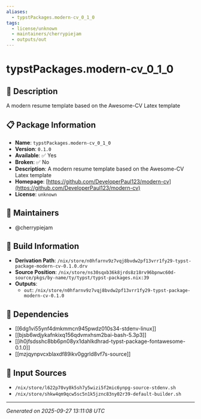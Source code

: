 ```yaml
---
aliases:
  - typstPackages.modern-cv_0_1_0
tags:
  - license/unknown
  - maintainers/cherrypiejam
  - outputs/out
---
```


# typstPackages.modern-cv_0_1_0

## 📝 Description

A modern resume template based on the Awesome-CV Latex template

## 📋 Package Information

- **Name**: `typstPackages.modern-cv_0_1_0`
- **Version**: `0.1.0`
- **Available**: ✅ Yes
- **Broken**: ✅ No
- **Description**: A modern resume template based on the Awesome-CV Latex template
- **Homepage**: [https://github.com/DeveloperPaul123/modern-cv](https://github.com/DeveloperPaul123/modern-cv)
- **License**: `unknown`
## 👥 Maintainers

- @cherrypiejam


## 🔧 Build Information

- **Derivation Path**: `/nix/store/n0hfarnv9z7vqj8bvdw2pf13vrr1fy29-typst-package-modern-cv-0.1.0.drv`
- **Source Position**: `/nix/store/ns30sqxb36k8jrds8z18rv96bpnwc60d-source/pkgs/by-name/ty/typst/typst-packages.nix:39`
- **Outputs**:
  - `out`:  `/nix/store/n0hfarnv9z7vqj8bvdw2pf13vrr1fy29-typst-package-modern-cv-0.1.0`

## 🔗 Dependencies

- [[6dg1vi55ynf4dmkmmcn945pwdz010s34-stdenv-linux]]
- [[bjsb6wdjykafnkixq156qdvmxhsm2bai-bash-5.3p3]]
- [[ih0jfsdsshc8bb6pn08yx1dahlkdhrad-typst-package-fontawesome-0.1.0]]
- [[mzjqynpvcxblaxdf89ikv0ggrld8vf7s-source]]

## 📁 Input Sources

- `/nix/store/l622p70vy8k5sh7y5wizi5f2mic6ynpg-source-stdenv.sh`
- `/nix/store/shkw4qm9qcw5sc5n1k5jznc83ny02r39-default-builder.sh`

---
*Generated on 2025-09-27 13:11:08 UTC*
